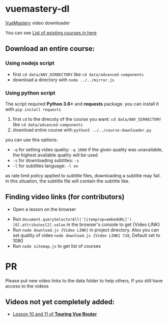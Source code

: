 # vuemastery-dl
[VueMastery](https://www.vuemastery.com/courses) video downloader

You can see [List of existing courses in here](CoursesList.md)

## Download an entire course:
### Using nodejs script
* first `cd data/ANY_DIRRECTORY` like `cd data/advanced-components`
* download a directory with `node ../../mirror.js`

### Using python script
The script required **Python 3.6+** and **requests** package.
you can install it with `pip install requests`

1. first `cd` to the direcoty of the course you want: `cd data/ANY_DIRRECTORY` like `cd data/advanced-components`
2. download entire course with `python3 ../../course-downloader.py`

you can use this options:
* `-q` for setting video quality: `-q 1080`
    if the given quality was unavailable, the highest available quality will be used  
* `-s` for downloading subtitles: `-s`
* `-l` for subtitles language: `-l en`

as rate limit policy applied to subtitle files, downloading a subtitle may fail. in this situation,
the subtitle file will contain the subtitle like.  

## Finding video links (for contributors)
* Open a lesson on the browser
<!-- * Run `document.getElementsByTagName('iframe')[0].src` in the browser's console to get {Video LINK} -->
* Run `document.querySelectorAll('[itemprop=embedURL]')[0].attributes[2].value` in the browser's console to get {Video LINK}
* Run `node download.js {Video LINK}` in project directory. Also you can set quality of video `node download.js {Video LINK} 720`, Default set to 1080
* Run `node sitemap.js` to get list of courses


# PR
Please put new video links to the data folder to help others, If you still have access to the videos

## Videos not yet completely added:

* [Lesson 10 and 11 of **Touring Vue Router**](https://www.vuemastery.com/courses/touring-vue-router/)

